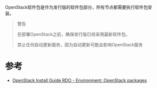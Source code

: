 OpenStack软件包是作为发行版的软件包部分，所有节点都需要执行软件包安装。

> 警告
>
> 在部署OpenStack之前，确保发行版已经采用最新软件包。
>
> 禁止任何自动更新服务，因为自动更新可能会影响OpenStack服务



# 参考

* [OpenStack Install Guide RDO - Environment: OpenStack packages](https://docs.openstack.org/ocata/install-guide-rdo/environment-packages.html)